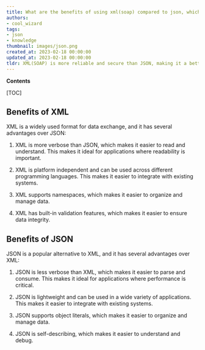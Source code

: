 ```yaml
---
title: What are the benefits of using xml(soap) compared to json, which is simpler and easier to manage?
authors:
- cool_wizard
tags:
- json
- knowledge
thumbnail: images/json.png
created_at: 2023-02-18 00:00:00
updated_at: 2023-02-18 00:00:00
tldr: XML(SOAP) is more reliable and secure than JSON, making it a better choice for data transmission over the web.
---
```


**Contents**

[TOC]

## Benefits of XML

XML is a widely used format for data exchange, and it has several advantages over JSON:

1. XML is more verbose than JSON, which makes it easier to read and understand. This makes it ideal for applications where readability is important.

2. XML is platform independent and can be used across different programming languages. This makes it easier to integrate with existing systems.

3. XML supports namespaces, which makes it easier to organize and manage data. 

4. XML has built-in validation features, which makes it easier to ensure data integrity.

## Benefits of JSON

JSON is a popular alternative to XML, and it has several advantages over XML:

1. JSON is less verbose than XML, which makes it easier to parse and consume. This makes it ideal for applications where performance is critical.

2. JSON is lightweight and can be used in a wide variety of applications. This makes it easier to integrate with existing systems.

3. JSON supports object literals, which makes it easier to organize and manage data.

4. JSON is self-describing, which makes it easier to understand and debug.
